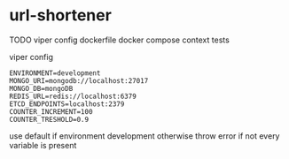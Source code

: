 # url-shortener
TODO
viper config
dockerfile 
docker compose
context
tests



viper config
```
ENVIRONMENT=development
MONGO_URI=mongodb://localhost:27017
MONGO_DB=mongoDB
REDIS_URL=redis://localhost:6379
ETCD_ENDPOINTS=localhost:2379
COUNTER_INCREMENT=100
COUNTER_TRESHOLD=0.9    
```
use default if environment development otherwise throw error if not every variable is present